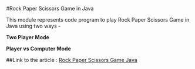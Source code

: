 #Rock Paper Scissors Game in Java

This module represents code program to play Rock Paper Scissors Game in Java using two ways -

**Two Player Mode**

**Player vs Computer Mode**

##Link to the article : [Rock Paper Scissors Game Java](https://techblogstation.com/java/rock-paper-scissors-game-in-java/)
